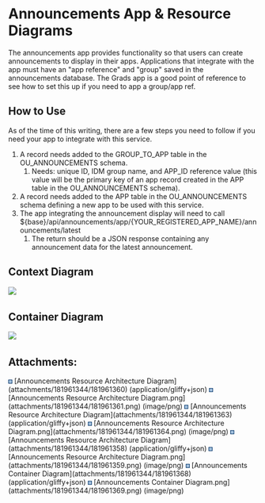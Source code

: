 # Announcements App & Resource Diagrams

The announcements app provides functionality so that users can create
announcements to display in their apps. Applications that integrate with
the app must have an "app reference" and "group" saved in the
announcements database. The Grads app is a good point of reference to
see how to set this up if you need to app a group/app ref.

## How to Use

As of the time of this writing, there are a few steps you need to follow
if you need your app to integrate with this service.

1.  A record needs added to the GROUP_TO_APP table in the
    OU_ANNOUNCEMENTS schema.
    1.  Needs: unique ID, IDM group name, and APP_ID reference value
        (this value will be the primary key of an app record created in
        the APP table in the OU_ANNOUNCEMENTS schema).
2.  A record needs added to the APP table in the OU_ANNOUNCEMENTS schema
    defining a new app to be used with this service.
3.  The app integrating the announcement display will need to call
    ${base}/api/announcements/app/{YOUR_REGISTERED_APP_NAME}/announcements/latest
    1.  The return should be a JSON response containing any announcement
        data for the latest announcement.

## Context Diagram

<img src="plugins/servlet/confluence/placeholder/unknown-macro"
class="wysiwyg-unknown-macro" />

  

## Container Diagram

<img src="plugins/servlet/confluence/placeholder/unknown-macro"
class="wysiwyg-unknown-macro" />

## Attachments:

<img src="images/icons/bullet_blue.gif" width="8" height="8" />
[Announcements Resource Architecture
Diagram](attachments/181961344/181961360) (application/gliffy+json)  
<img src="images/icons/bullet_blue.gif" width="8" height="8" />
[Announcements Resource Architecture
Diagram.png](attachments/181961344/181961361.png) (image/png)  
<img src="images/icons/bullet_blue.gif" width="8" height="8" />
[Announcements Resource Architecture
Diagram](attachments/181961344/181961363) (application/gliffy+json)  
<img src="images/icons/bullet_blue.gif" width="8" height="8" />
[Announcements Resource Architecture
Diagram.png](attachments/181961344/181961364.png) (image/png)  
<img src="images/icons/bullet_blue.gif" width="8" height="8" />
[Announcements Resource Architecture
Diagram](attachments/181961344/181961358) (application/gliffy+json)  
<img src="images/icons/bullet_blue.gif" width="8" height="8" />
[Announcements Resource Architecture
Diagram.png](attachments/181961344/181961359.png) (image/png)  
<img src="images/icons/bullet_blue.gif" width="8" height="8" />
[Announcements Container Diagram](attachments/181961344/181961368)
(application/gliffy+json)  
<img src="images/icons/bullet_blue.gif" width="8" height="8" />
[Announcements Container
Diagram.png](attachments/181961344/181961369.png) (image/png)  
